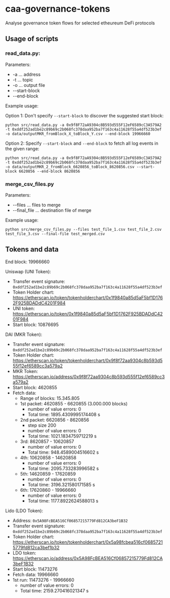# caa-governance-tokens
Analyse governance token flows for selected etheureum DeFi protocols

## Usage of scripts

### read_data.py:

Parameters:
- -a ... address
- -t ... topic
- -o ... output file
- --start-block
- --end-block

Example usage:

Option 1: Don't specify `--start-block` to discover the suggested start block:
```
python src/read_data.py -a 0x9f8F72aA9304c8B593d555F12eF6589cC3A579A2 -t 0xddf252ad1be2c89b69c2b068fc378daa952ba7f163c4a11628f55a4df523b3ef -o data/outputMKR_fromBlock_X_toBlock_Y.csv --end-block 19966660
```

Option 2: Specify `--start-block` and `--end-block` to fetch all log events in the given range:
```
python src/read_data.py -a 0x9f8F72aA9304c8B593d555F12eF6589cC3A579A2 -t 0xddf252ad1be2c89b69c2b068fc378daa952ba7f163c4a11628f55a4df523b3ef -o data/outputMKR_2_fromBlock_6620856_toBlock_8620856.csv --start-block 6620856 --end-block 8620856
```

### merge_csv_files.py

Parameters:
- --files ... files to merge
- --final_file ... destination file of merge

Example usage:
```
python src/merge_csv_files.py --files test_file_1.csv test_file_2.csv test_file_3.csv --final-file test_merged.csv
```

## Tokens and data

End block: 19966660

Uniswap (UNI Token): 
- Transfer event signature: `0xddf252ad1be2c89b69c2b068fc378daa952ba7f163c4a11628f55a4df523b3ef`
- Token Holder chart: https://etherscan.io/token/tokenholderchart/0x1f9840a85d5aF5bf1D1762F925BDADdC4201F984
- UNI token: https://etherscan.io/token/0x1f9840a85d5aF5bf1D1762F925BDADdC4201F984
- Start block: 10876695

DAI (MKR Token):
- Transfer event signature: `0xddf252ad1be2c89b69c2b068fc378daa952ba7f163c4a11628f55a4df523b3ef`
- Token Holder chart: https://etherscan.io/token/tokenholderchart/0x9f8f72aa9304c8b593d555f12ef6589cc3a579a2
- MKR Token: https://etherscan.io/address/0x9f8f72aa9304c8b593d555f12ef6589cc3a579a2
- Start block: 4620855
- Fetch data:
  - Range of blocks: 15.345.805
  - 1st packet: 4620855 - 6620855 (3.000.000 blocks)
    - number of value errors: 0 
    - Total time: 1895.4309995174408 s
  - 2nd packet: 6620856 - 8620856
    - step size 200
    - number of value errors: 0 
    - Total time: 1021.1834759712219 s
  - 3rd: 8620857 - 10620857
    - number of value errors: 0 
    - Total time: 948.4589004516602 s
  - 4th: 10620858 - 14620858
    - number of value errors: 0 
    - Total time: 2095.733283996582 s
  - 5th: 14620859 - 17620859
    - number of value errors: 0
    - Total time: 3196.321580171585 s
  - 6th: 17620860 - 19966660
    - number of value errors: 0 
    - Total time: 1177.8922624588013 s

Lido (LDO Token):
- Address: `0x5A98FcBEA516Cf06857215779Fd812CA3beF1B32`
- Transfer event signature: `0xddf252ad1be2c89b69c2b068fc378daa952ba7f163c4a11628f55a4df523b3ef`
- Token Holder chart: https://etherscan.io/token/tokenholderchart/0x5a98fcbea516cf06857215779fd812ca3bef1b32
- LDO token: https://etherscan.io/address/0x5A98FcBEA516Cf06857215779Fd812CA3beF1B32
- Start block: 11473276
- Fetch data: 19966660
- 1st run: 11473276 - 19966660
  - number of value errors: 0 
  - Total time: 2159.270416021347 s
